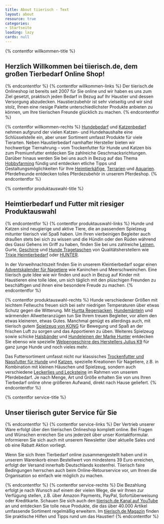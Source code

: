 ```yaml
---
title: About tiierisch - Text
layout: about
resource: true
categories:
- Startseite
loading: lazy
cards: null
---
```


{% contentfor willkommen-title %}

## Herzlich Willkommen bei tiierisch.de, dem großen Tierbedarf Online Shop!

{% endcontentfor %}
{% contentfor willkommen-links %}
Der tiierisch.de Onlineshop ist bereits seit 2007 für Sie online und wir haben es uns zum Ziel gesetzt, praktisch jeden Bedarf in Bezug auf Ihr Haustier und dessen Versorgung abzudecken. Haustierzubehör ist sehr vielseitig und wir sind stolz, Ihnen eine riesige Palette unterschiedlichster Produkte anbieten zu können, um Ihre tiierischen Freunde glücklich zu machen.
{% endcontentfor %} 

{% contentfor willkommen-rechts %}
[Hundebedarf](http://https://www.tiierisch.de/produkte/hunde) und [Katzenbedarf](http://https://www.tiierisch.de/produkte/katzen) nehmen aufgrund der vielen Katzen- und Hundehaushalte eine Schlüsselstelle ein, aber unser Sortiment umfasst Produkte für viele Tierarten. Neben Haustierbedarf namhafter Hersteller bieten wir hochwertige Tiernahrung – vom Trockenfutter für Hunde und Katzen bis zum Premiumfutter entdecken Sie zahlreiche Geschmacksrichtungen. Darüber hinaus werden Sie bei uns auch in Bezug auf das Thema [Hobbyfarming](http://https://www.tiierisch.de/produkte/hobbyfarming) fündig und entdecken etliche Tipps und Gestaltungsmöglichkeiten für Ihre [Heimtierkäfige](http://https://www.tiierisch.de/produkte/kleintier-kaefig), [Terrarien](http://https://www.tiierisch.de/produkte/terrarium) und [Aquarien](http://https://www.tiierisch.de/produkte/aquarium). Pferdefreunde entdecken tolles Pferdezubehör in unserem Pferdeshop.
{% endcontentfor %}

{% contentfor produktauswahl-title %}

## Heimtierbedarf und Futter mit riesiger Produktauswahl

{% endcontentfor %}
{% contentfor produktauswahl-links %}
Hunde und Katzen sind neugierige und aktive Tiere, die an passendem Spielzeug mitunter tiierisch viel Spaß haben. Um Ihren vierbeinigen Begleiter auch draußen stets bei sich zu wissen und die Hündin oder den Rüden während des Gassi Gehens im Griff zu haben, finden Sie bei uns zahlreiche [Leinen](http://https://www.tiierisch.de/produkte/hundeleinen), Gurte, [Geschirre](http://https://www.tiierisch.de/produkte/hundegeschirre) und [Hunde Tragetaschen](http://https://www.tiierisch.de/produkte/transport-und-reise/hundetasche) von Qualitätsherstellern wie [Trixie Heimtierbedarf](http://https://www.tiierisch.de/produkte/trixie-online-shop-hundezubehoer) oder [HUNTER](http://https://www.tiierisch.de/produkte/hunter).

In der Vorweihnachtszeit finden Sie in unserem Kleintierbedarf sogar einen [Adventskalender für Nagetiere](http://https://www.tiierisch.de/produkt/adventskalender-fuer-kaninchen-hamster-und-meerschweinchen) wie Kaninchen und Meerschweinchen. Eine tiierisch gute Idee wie wir finden und auch in Bezug auf Kinder mit Haustieren eine tolle Idee, um sich täglich mit den plüschigen Freunden zu beschäftigen und ihnen eine besondere Freude zu machen.
{% endcontentfor %}

{% contentfor produktauswahl-rechts %}
Hunde verschiedener Größen mit leichtem Fellwuchs freuen sich bei sehr niedrigen Temperaturen über etwas Schutz gegen die Witterung. Mit [Hurtta Regenjacken](http://https://www.tiierisch.de/produkte/hurtta/hundebekleidung), [Hundemänteln](http://https://www.tiierisch.de/produkte/hundebekleidung) und wärmenden Allwetteranzügen tun Sie Ihrem treuen Begleiter, vor allem den etwas kleineren, etwas Gutes. Manchmal genügt es allerdings auch, mit tiierisch gutem [Spielzeug von KONG](http://https://www.tiierisch.de/produkte/hundespielzeug/kong) für Bewegung und Spaß an der frischen Luft zu sorgen und das Apportieren zu üben. Weiteres Spielzeug sowie schicke [Halsbänder](http://https://www.tiierisch.de/produkte/hunter/halsband) und [Hundeleinen der Marke Hunter](http://https://www.tiierisch.de/produkte/hunter/hundeleine) entdecken Sie ebenso wie spezielle [Welpengeschirre des Herstellers Julius K9](http://https://www.tiierisch.de/produkt/julius-k9-idc-powergeschirr-baby-1-2) für ganz junge Hunde und noch vieles mehr.

Das Futtersortiment umfasst nicht nur klassisches [Trockenfutter und Nassfutter für Hunde](http://https://www.tiierisch.de/produkte/hundefutter) und [Katzen](http://https://www.tiierisch.de/produkte/katzenfutter), spezielle Kreationen für Nagetiere, z.B. in Kombination mit kleinen Häuschen und Spielzeug, sondern auch verschiedene [Leckerlies und Lecksteine](http://https://www.tiierisch.de/produkte/pferdeleckerlies) im Rahmen von unserem Pferdebedarf. Je nach Menge, Art und Größe erhalten Sie von uns Ihren Tierbedarf online ohne größeren Aufwand, direkt nach Hause geliefert.
{% endcontentfor %}

{% contentfor service-title %}

## Unser tiierisch guter Service für Sie

{% endcontentfor %}
{% contentfor service-links %}
Der Vertrieb unserer Ware erfolgt über den tiierischen Onlineshop komplett online. Bei Fragen und Wünschen erreichen Sie uns jederzeit über unser Kontaktformular. Informieren Sie sich auch mit unserem Newsletter über aktuelle Sales und ob eine Rabatt Aktion vorliegt.

Wenn Sie sich Ihren Tierbedarf online zusammengestellt haben und in unserem Warenkorb einen Bestellwert von mindestens 39 Euro erreichen, erfolgt der Versand innerhalb Deutschlands kostenfrei. Tiierisch faire Bedingungen herrschen auch beim Online-Retourservice vor, um Ihnen die Organisation so einfach wie möglich zu machen.

{% endcontentfor %}
{% contentfor service-rechts %}
Die Bezahlung erfolgt je nach Wunsch auf einem der vielen Wege, die wir Ihnen zur Verfügung stellen, z.B. über Amazon Payments, PayPal, Sofortüberweisung oder Kreditkarte. Schauen Sie sich auch den [tiierisch.de Kanal auf YouTube](http://https://www.youtube.com/user/tiierischDeVideos) an und entdecken Sie tolle neue Produkte, die das über 40.000 Artikel umfassende Sortiment regelmäßig erweitern. Im [tiierisch.de Magazin](http://https://magazin.tiierisch.de/) finden Sie praktische Hilfen und Tipps rund um das Haustier!
{% endcontentfor %}
